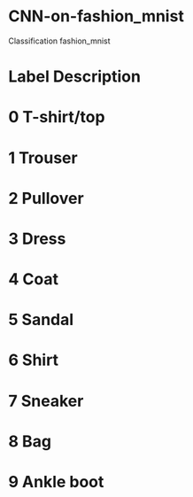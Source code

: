 # CNN-on-fashion_mnist
Classification fashion_mnist 


# Label    Description
# 0        T-shirt/top
# 1        Trouser
# 2        Pullover
# 3        Dress
# 4        Coat
# 5        Sandal
# 6        Shirt
# 7        Sneaker
# 8        Bag
# 9        Ankle boot
